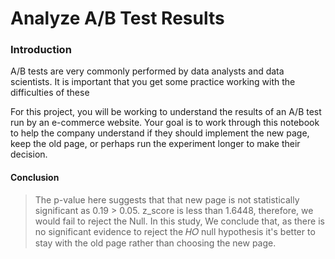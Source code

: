 # Analyze A/B Test Results

### Introduction

A/B tests are very commonly performed by data analysts and data scientists.  It is important that you get some practice working with the difficulties of these 

For this project, you will be working to understand the results of an A/B test run by an e-commerce website.  Your goal is to work through this notebook to help the company understand if they should implement the new page, keep the old page, or perhaps run the experiment longer to make their decision.


#### Conclusion
> The p-value here suggests that that new page is not statistically significant as 0.19 > 0.05.
>z_score is less than 1.6448, therefore, we would fail to reject the Null.
>In this study, We conclude that, as there is no significant evidence to reject the  𝐻𝑂  null hypothesis it's better to stay with the old page rather than choosing the new page.